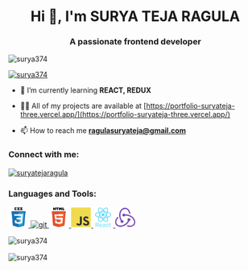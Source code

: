 <h1 align="center">Hi 👋, I'm SURYA TEJA RAGULA</h1>
<h3 align="center">A passionate frontend developer</h3>

<p align="left"> <img src="https://komarev.com/ghpvc/?username=surya374&label=Profile%20views&color=0e75b6&style=flat" alt="surya374" /> </p>

<p align="left"> <a href="https://github.com/ryo-ma/github-profile-trophy"><img src="https://github-profile-trophy.vercel.app/?username=surya374" alt="surya374" /></a> </p>

- 🌱 I’m currently learning **REACT, REDUX**

- 👨‍💻 All of my projects are available at [https://portfolio-suryateja-three.vercel.app/](https://portfolio-suryateja-three.vercel.app/)

- 📫 How to reach me **ragulasuryateja@gmail.com**

<h3 align="left">Connect with me:</h3>
<p align="left">
<a href="https://linkedin.com/in/suryatejaragula" target="blank"><img align="center" src="https://raw.githubusercontent.com/rahuldkjain/github-profile-readme-generator/master/src/images/icons/Social/linked-in-alt.svg" alt="suryatejaragula" height="30" width="40" /></a>
</p>

<h3 align="left">Languages and Tools:</h3>
<p align="left"> <a href="https://www.w3schools.com/css/" target="_blank" rel="noreferrer"> <img src="https://raw.githubusercontent.com/devicons/devicon/master/icons/css3/css3-original-wordmark.svg" alt="css3" width="40" height="40"/> </a> <a href="https://git-scm.com/" target="_blank" rel="noreferrer"> <img src="https://www.vectorlogo.zone/logos/git-scm/git-scm-icon.svg" alt="git" width="40" height="40"/> </a> <a href="https://www.w3.org/html/" target="_blank" rel="noreferrer"> <img src="https://raw.githubusercontent.com/devicons/devicon/master/icons/html5/html5-original-wordmark.svg" alt="html5" width="40" height="40"/> </a> <a href="https://developer.mozilla.org/en-US/docs/Web/JavaScript" target="_blank" rel="noreferrer"> <img src="https://raw.githubusercontent.com/devicons/devicon/master/icons/javascript/javascript-original.svg" alt="javascript" width="40" height="40"/> </a> <a href="https://reactjs.org/" target="_blank" rel="noreferrer"> <img src="https://raw.githubusercontent.com/devicons/devicon/master/icons/react/react-original-wordmark.svg" alt="react" width="40" height="40"/> </a> <a href="https://redux.js.org" target="_blank" rel="noreferrer"> <img src="https://raw.githubusercontent.com/devicons/devicon/master/icons/redux/redux-original.svg" alt="redux" width="40" height="40"/> </a> </p>

<p><img align="center" src="https://github-readme-stats.vercel.app/api/top-langs?username=surya374&show_icons=true&locale=en&layout=compact" alt="surya374" /></p>

<p><img align="center" src="https://github-readme-streak-stats.herokuapp.com/?user=surya374&" alt="surya374" /></p>
